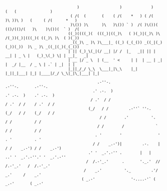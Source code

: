 

                                    )                  )             )       (   (               )             
                                 ( /(  (       (    ( /(    *   ) ( /(       )\ ))\ )   (     ( /(      *   )  
                                 )\()) )\      )\   )\()) ` )  /( )\())(    (()/(()/(   )\    )\())(  ` )  /(  
                                ((_)((((_)(  (((_)|((_)\   ( )(_)|(_)\ )\    /(_))(_)|(((_)( ((_)\ )\  ( )(_)) 
                                 _((_)\ _ )\ )\___|_ ((_) (_(_()) _((_|(_)  (_))(_))  )\ _ )\ _((_|(_)(_(_())  
                                | || (_)_\(_|(/ __| |/ /  |_   _|| || | __| | _ \ |   (_)_\(_) \| | __|_   _|  
                                | __ |/ _ \  | (__  ' <     | |  | __ | _|  |  _/ |__  / _ \ | .` | _|  | |    
                                |_||_/_/ \_\  \___|_|\_\    |_|  |_||_|___| |_| |____|/_/ \_\|_|\_|___| |_|    

                                             .-''-.                          .-''-.       .-''-.     
                                           .' .-.  )                       .' .-.  )    .' .-.  )    
                                          / .'  / /                       / .'  / /    / .'  / /     
                                         (_/   / /         .-''` ''-.    (_/   / /    (_/   / /      
                                              / /        .'          '.       / /          / /       
                                             / /        /              `     / /          / /        
                                            . '        '                '   . '          . '         
                                           / /    _.-')|         .-.    |  / /    _.-') / /    _.-') 
                                         .' '  _.'.-'' .        |   |   ..' '  _.'.-''.' '  _.'.-''  
                                        /  /.-'_.'      .       '._.'  //  /.-'_.'   /  /.-'_.'      
                                       /    _.'          '._         .'/    _.'     /    _.'         
                                      ( _.-'                '-....-'` ( _.-'       ( _.-'            
